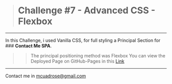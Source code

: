 ># Challenge #7 - **Advanced CSS - Flexbox**

---

In this Challenge, i used Vanilla CSS, for full styling a Principal Section for ### **Contact Me SPA**.
>>The principal positioning method was Flexbox
You can view the Deployed Page on GitHub-Pages in this <a href="https://mattcuadros.github.io/desafio-2.1-flexbox/" target="_blank">Link</a>

---

Contact me in [mcuadrose@gmail.com](mailto:mcuadrose@gmail.com)
